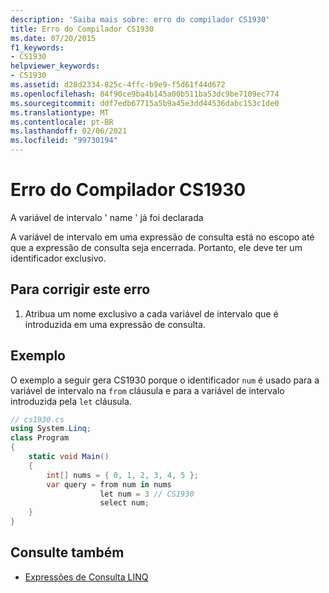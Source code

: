 ```yaml
---
description: 'Saiba mais sobre: erro do compilador CS1930'
title: Erro do Compilador CS1930
ms.date: 07/20/2015
f1_keywords:
- CS1930
helpviewer_keywords:
- CS1930
ms.assetid: d28d2334-825c-4ffc-b9e9-f5d61f44d672
ms.openlocfilehash: 84f90ce9ba4b145a00b511ba53dc9be7109ec774
ms.sourcegitcommit: ddf7edb67715a5b9a45e3dd44536dabc153c1de0
ms.translationtype: MT
ms.contentlocale: pt-BR
ms.lasthandoff: 02/06/2021
ms.locfileid: "99730194"
---
```

# <a name="compiler-error-cs1930"></a>Erro do Compilador CS1930

A variável de intervalo ' name ' já foi declarada  
  
 A variável de intervalo em uma expressão de consulta está no escopo até que a expressão de consulta seja encerrada. Portanto, ele deve ter um identificador exclusivo.  
  
## <a name="to-correct-this-error"></a>Para corrigir este erro  
  
1. Atribua um nome exclusivo a cada variável de intervalo que é introduzida em uma expressão de consulta.  
  
## <a name="example"></a>Exemplo  

 O exemplo a seguir gera CS1930 porque o identificador `num` é usado para a variável de intervalo na `from` cláusula e para a variável de intervalo introduzida pela `let` cláusula.  
  
```csharp  
// cs1930.cs  
using System.Linq;  
class Program  
{  
    static void Main()  
    {  
        int[] nums = { 0, 1, 2, 3, 4, 5 };  
        var query = from num in nums  
                    let num = 3 // CS1930  
                    select num;
    }  
}  
```  
  
## <a name="see-also"></a>Consulte também

- [Expressões de Consulta LINQ](../linq/index.md)
